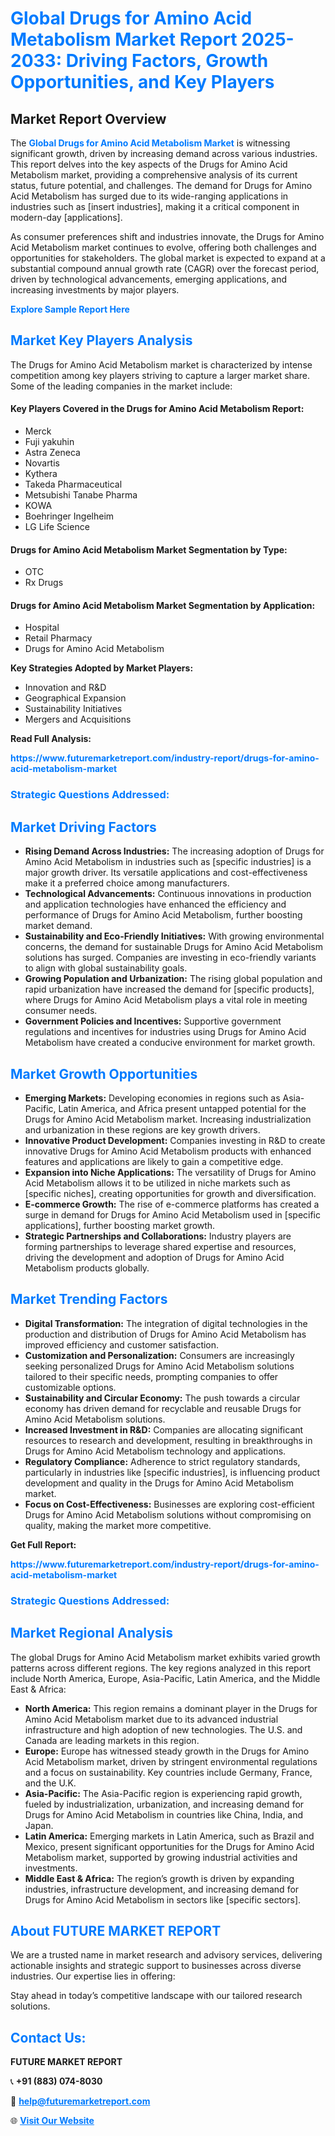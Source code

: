 <h1 style="color: #007BFF;">Global Drugs for Amino Acid Metabolism Market Report 2025-2033: Driving Factors, Growth Opportunities, and Key Players</h1>

<section id="overview">
<h2>Market Report Overview</h2>
<p>The <a href="https://www.futuremarketreport.com/industry-report/drugs-for-amino-acid-metabolism-market" style="color: #007BFF; text-decoration: none;"><strong>Global Drugs for Amino Acid Metabolism Market</strong></a> is witnessing significant growth, driven by increasing demand across various industries. This report delves into the key aspects of the Drugs for Amino Acid Metabolism market, providing a comprehensive analysis of its current status, future potential, and challenges. The demand for Drugs for Amino Acid Metabolism has surged due to its wide-ranging applications in industries such as [insert industries], making it a critical component in modern-day [applications].</p>
<p>As consumer preferences shift and industries innovate, the Drugs for Amino Acid Metabolism market continues to evolve, offering both challenges and opportunities for stakeholders. The global market is expected to expand at a substantial compound annual growth rate (CAGR) over the forecast period, driven by technological advancements, emerging applications, and increasing investments by major players.</p>
</section>

<section id="overview">
<p><a href="https://www.futuremarketreport.com/request-sample/reportId=122644" style="color: #007BFF; text-decoration: none;"><strong>Explore Sample Report Here</strong></a></p>
</section>

<section id="key-players">
<h2 style="color: #007BFF;">Market Key Players Analysis</h2>
<p>The Drugs for Amino Acid Metabolism market is characterized by intense competition among key players striving to capture a larger market share. Some of the leading companies in the market include:</p>
<h4>Key Players Covered in the Drugs for Amino Acid Metabolism Report:</h4>
<ul><li>Merck</li><li>Fuji yakuhin</li><li>Astra Zeneca</li><li>Novartis</li><li>Kythera</li><li>Takeda Pharmaceutical</li><li>Metsubishi Tanabe Pharma</li><li>KOWA</li><li>Boehringer Ingelheim</li><li>LG Life Science</li></ul>
<h4>Drugs for Amino Acid Metabolism Market Segmentation by Type:</h4>
<ul><li>OTC</li><li>Rx Drugs</li></ul>

<h4>Drugs for Amino Acid Metabolism Market Segmentation by Application:</h4>
<ul><li>Hospital</li><li>Retail Pharmacy</li><li>Drugs for Amino Acid Metabolism</li></ul>
<p><strong>Key Strategies Adopted by Market Players:</strong></p>
<ul>
<li>Innovation and R&D</li>
<li>Geographical Expansion</li>
<li>Sustainability Initiatives</li>
<li>Mergers and Acquisitions</li>
</ul>
</section>

<section>
<p><strong>Read Full Analysis: </strong></p><a href="https://www.futuremarketreport.com/industry-report/drugs-for-amino-acid-metabolism-market" style="color: #007BFF; text-decoration: none;"><strong>https://www.futuremarketreport.com/industry-report/drugs-for-amino-acid-metabolism-market</strong></a>
<h3 style="color: #007BFF;">Strategic Questions Addressed:</h3>
</section>

<section id="driving-factors">
<h2 style="color: #007BFF;">Market Driving Factors</h2>
<ul>
<li><strong>Rising Demand Across Industries:</strong> The increasing adoption of Drugs for Amino Acid Metabolism in industries such as [specific industries] is a major growth driver. Its versatile applications and cost-effectiveness make it a preferred choice among manufacturers.</li>
<li><strong>Technological Advancements:</strong> Continuous innovations in production and application technologies have enhanced the efficiency and performance of Drugs for Amino Acid Metabolism, further boosting market demand.</li>
<li><strong>Sustainability and Eco-Friendly Initiatives:</strong> With growing environmental concerns, the demand for sustainable Drugs for Amino Acid Metabolism solutions has surged. Companies are investing in eco-friendly variants to align with global sustainability goals.</li>
<li><strong>Growing Population and Urbanization:</strong> The rising global population and rapid urbanization have increased the demand for [specific products], where Drugs for Amino Acid Metabolism plays a vital role in meeting consumer needs.</li>
<li><strong>Government Policies and Incentives:</strong> Supportive government regulations and incentives for industries using Drugs for Amino Acid Metabolism have created a conducive environment for market growth.</li>
</ul>
</section>

<section id="growth-opportunities">
<h2 style="color: #007BFF;">Market Growth Opportunities</h2>
<ul>
<li><strong>Emerging Markets:</strong> Developing economies in regions such as Asia-Pacific, Latin America, and Africa present untapped potential for the Drugs for Amino Acid Metabolism market. Increasing industrialization and urbanization in these regions are key growth drivers.</li>
<li><strong>Innovative Product Development:</strong> Companies investing in R&D to create innovative Drugs for Amino Acid Metabolism products with enhanced features and applications are likely to gain a competitive edge.</li>
<li><strong>Expansion into Niche Applications:</strong> The versatility of Drugs for Amino Acid Metabolism allows it to be utilized in niche markets such as [specific niches], creating opportunities for growth and diversification.</li>
<li><strong>E-commerce Growth:</strong> The rise of e-commerce platforms has created a surge in demand for Drugs for Amino Acid Metabolism used in [specific applications], further boosting market growth.</li>
<li><strong>Strategic Partnerships and Collaborations:</strong> Industry players are forming partnerships to leverage shared expertise and resources, driving the development and adoption of Drugs for Amino Acid Metabolism products globally.</li>
</ul>
</section>

<section id="trending-factors">
<h2 style="color: #007BFF;">Market Trending Factors</h2>
<ul>
<li><strong>Digital Transformation:</strong> The integration of digital technologies in the production and distribution of Drugs for Amino Acid Metabolism has improved efficiency and customer satisfaction.</li>
<li><strong>Customization and Personalization:</strong> Consumers are increasingly seeking personalized Drugs for Amino Acid Metabolism solutions tailored to their specific needs, prompting companies to offer customizable options.</li>
<li><strong>Sustainability and Circular Economy:</strong> The push towards a circular economy has driven demand for recyclable and reusable Drugs for Amino Acid Metabolism solutions.</li>
<li><strong>Increased Investment in R&D:</strong> Companies are allocating significant resources to research and development, resulting in breakthroughs in Drugs for Amino Acid Metabolism technology and applications.</li>
<li><strong>Regulatory Compliance:</strong> Adherence to strict regulatory standards, particularly in industries like [specific industries], is influencing product development and quality in the Drugs for Amino Acid Metabolism market.</li>
<li><strong>Focus on Cost-Effectiveness:</strong> Businesses are exploring cost-efficient Drugs for Amino Acid Metabolism solutions without compromising on quality, making the market more competitive.</li>
</ul>
</section>

<section>
<p><strong>Get Full Report: </strong></p><a href="https://www.futuremarketreport.com/industry-report/drugs-for-amino-acid-metabolism-market" style="color: #007BFF; text-decoration: none;"><strong>https://www.futuremarketreport.com/industry-report/drugs-for-amino-acid-metabolism-market</strong></a>
<h3 style="color: #007BFF;">Strategic Questions Addressed:</h3>
</section>


<section id="regional-analysis">
<h2 style="color: #007BFF;">Market Regional Analysis</h2>
<p>The global Drugs for Amino Acid Metabolism market exhibits varied growth patterns across different regions. The key regions analyzed in this report include North America, Europe, Asia-Pacific, Latin America, and the Middle East & Africa:</p>
<ul>
<li><strong>North America:</strong> This region remains a dominant player in the Drugs for Amino Acid Metabolism market due to its advanced industrial infrastructure and high adoption of new technologies. The U.S. and Canada are leading markets in this region.</li>
<li><strong>Europe:</strong> Europe has witnessed steady growth in the Drugs for Amino Acid Metabolism market, driven by stringent environmental regulations and a focus on sustainability. Key countries include Germany, France, and the U.K.</li>
<li><strong>Asia-Pacific:</strong> The Asia-Pacific region is experiencing rapid growth, fueled by industrialization, urbanization, and increasing demand for Drugs for Amino Acid Metabolism in countries like China, India, and Japan.</li>
<li><strong>Latin America:</strong> Emerging markets in Latin America, such as Brazil and Mexico, present significant opportunities for the Drugs for Amino Acid Metabolism market, supported by growing industrial activities and investments.</li>
<li><strong>Middle East & Africa:</strong> The region’s growth is driven by expanding industries, infrastructure development, and increasing demand for Drugs for Amino Acid Metabolism in sectors like [specific sectors].</li>
</ul>
</section>

<footer>
<h2 style="color: #007BFF;">About FUTURE MARKET REPORT</h2>
<p>We are a trusted name in market research and advisory services, delivering actionable insights and strategic support to businesses across diverse industries. Our expertise lies in offering:</p>

<p>Stay ahead in today’s competitive landscape with our tailored research solutions.</p>

<h2 style="color: #007BFF;">Contact Us:</h2>
<p><strong>FUTURE MARKET REPORT</strong></p>
<p>📞 <strong>+91 (883) 074-8030</strong></p>
<p>📧 <strong><a href="mailto:help@futuremarketreport.com" style="color: #007BFF;">help@futuremarketreport.com</a></strong></p>
<p>🌐 <strong><a href="https://www.futuremarketreport.com/" style="color: #007BFF;">Visit Our Website</a></strong></p>
</footer>